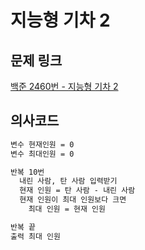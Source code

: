 # 지능형 기차 2

## 문제 링크
[백준 2460번 - 지능형 기차 2](https://www.acmicpc.net/problem/2460)

## 의사코드
```md
변수 현재인원 = 0
변수 최대인원 = 0

반복 10번
  내린 사람, 탄 사람 입력받기
  현재 인원 = 탄 사람 - 내린 사람
  현재 인원이 최대 인원보다 크면
    최대 인원 = 현재 인원

반복 끝
출력 최대 인원
```